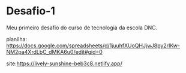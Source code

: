 # Desafio-1
Meu primeiro desafio do curso de tecnologia da escola DNC.

planilha: https://docs.google.com/spreadsheets/d/1juuhfXUoQHJjwJ8py2rIKw-NM2pa4XrdLbC_dMKA6u0/edit#gid=0

site:https://lively-sunshine-beb3c8.netlify.app/
